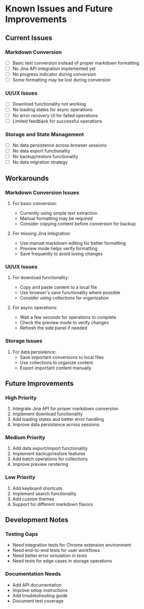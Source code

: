 # Known Issues and Future Improvements

## Current Issues

### Markdown Conversion
- [ ] Basic text conversion instead of proper markdown formatting
- [ ] No Jina API integration implemented yet
- [ ] No progress indicator during conversion
- [ ] Some formatting may be lost during conversion

### UI/UX Issues
- [ ] Download functionality not working
- [ ] No loading states for async operations
- [ ] No error recovery UI for failed operations
- [ ] Limited feedback for successful operations

### Storage and State Management
- [ ] No data persistence across browser sessions
- [ ] No data export functionality
- [ ] No backup/restore functionality
- [ ] No data migration strategy

## Workarounds

### Markdown Conversion Issues
1. For basic conversion:
   - Currently using simple text extraction
   - Manual formatting may be required
   - Consider copying content before conversion for backup

2. For missing Jina integration:
   - Use manual markdown editing for better formatting
   - Preview mode helps verify formatting
   - Save frequently to avoid losing changes

### UI/UX Issues
1. For download functionality:
   - Copy and paste content to a local file
   - Use browser's save functionality where possible
   - Consider using collections for organization

2. For async operations:
   - Wait a few seconds for operations to complete
   - Check the preview mode to verify changes
   - Refresh the side panel if needed

### Storage Issues
1. For data persistence:
   - Save important conversions to local files
   - Use collections to organize content
   - Export important content manually

## Future Improvements

### High Priority
1. Integrate Jina API for proper markdown conversion
2. Implement download functionality
3. Add loading states and better error handling
4. Improve data persistence across sessions

### Medium Priority
1. Add data export/import functionality
2. Implement backup/restore features
3. Add batch operations for collections
4. Improve preview rendering

### Low Priority
1. Add keyboard shortcuts
2. Implement search functionality
3. Add custom themes
4. Support for different markdown flavors

## Development Notes

### Testing Gaps
- Need integration tests for Chrome extension environment
- Need end-to-end tests for user workflows
- Need better error simulation in tests
- Need tests for edge cases in storage operations

### Documentation Needs
- Add API documentation
- Improve setup instructions
- Add troubleshooting guide
- Document test coverage
